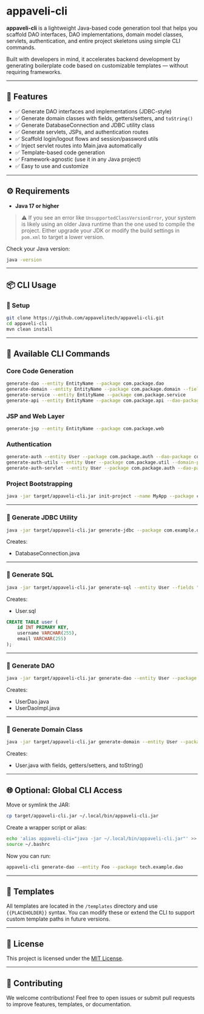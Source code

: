# appaveli-cli

**appaveli-cli** is a lightweight Java-based code generation tool that helps you scaffold DAO interfaces, DAO implementations, domain model classes, servlets, authentication, and entire project skeletons using simple CLI commands.

Built with developers in mind, it accelerates backend development by generating boilerplate code based on customizable templates — without requiring frameworks.

---

## 🚀 Features

- ✅ Generate DAO interfaces and implementations (JDBC-style)
- ✅ Generate domain classes with fields, getters/setters, and `toString()`
- ✅ Generate DatabaseConnection and JDBC utility class
- ✅ Generate servlets, JSPs, and authentication routes
- ✅ Scaffold login/logout flows and session/password utils
- ✅ Inject servlet routes into Main.java automatically
- ✅ Template-based code generation
- ✅ Framework-agnostic (use it in any Java project)
- ✅ Easy to use and customize

---

## ⚙️ Requirements

- **Java 17 or higher**

> ⚠️ If you see an error like `UnsupportedClassVersionError`, your system is likely using an older Java runtime than the one used to compile the project. Either upgrade your JDK or modify the build settings in `pom.xml` to target a lower version.

Check your Java version:

```bash
java -version
```

---

## 📦 CLI Usage

### 🔹 Setup

```bash
git clone https://github.com/appavelitech/appaveli-cli.git
cd appaveli-cli
mvn clean install
```

---

## 🧰 Available CLI Commands

### Core Code Generation

```bash
generate-dao --entity EntityName --package com.package.dao
generate-domain --entity EntityName --package com.package.domain --fields "name:String,email:String"
generate-service --entity EntityName --package com.package.service
generate-api --entity EntityName --package com.package.api --dao-package com.package.dao --domain-package com.package.domain --util-package com.package.util
```

### JSP and Web Layer

```bash
generate-jsp --entity EntityName --package com.package.web
```

### Authentication

```bash
generate-auth --entity User --package com.package.auth --dao-package com.package.dao --domain-package com.package.domain
generate-auth-utils --entity User --package com.package.util --domain-package com.package.domain
generate-auth-servlet --entity User --package com.package.auth --dao-package com.package.dao --domain-package com.package.domain --util-package com.package.util
```

### Project Bootstrapping

```bash
java -jar target/appaveli-cli.jar init-project --name MyApp --package com.package
```

---

### 🔹 Generate JDBC Utility

```bash
java -jar target/appaveli-cli.jar generate-jdbc --package com.example.dao
```

Creates:
* DatabaseConnection.java

---

### 🔹 Generate SQL

```bash
java -jar target/appaveli-cli.jar generate-sql --entity User --fields "id:int,username:String,email:String"
```

Creates:
* User.sql

```sql
CREATE TABLE user (
    id INT PRIMARY KEY,
    username VARCHAR(255),
    email VARCHAR(255)
);
```

---

### 🔹 Generate DAO

```bash
java -jar target/appaveli-cli.jar generate-dao --entity User --package com.example.dao
```

Creates:
* UserDao.java
* UserDaoImpl.java

---

### 🔹 Generate Domain Class

```bash
java -jar target/appaveli-cli.jar generate-domain --entity User --package com.example.domain --fields "id:int,username:String,email:String,active:boolean"
```

Creates:
* User.java with fields, getters/setters, and toString()

---

## 🌐 Optional: Global CLI Access

Move or symlink the JAR:

```bash
cp target/appaveli-cli.jar ~/.local/bin/appaveli-cli.jar
```

Create a wrapper script or alias:

```bash
echo 'alias appaveli-cli="java -jar ~/.local/bin/appaveli-cli.jar"' >> ~/.bashrc
source ~/.bashrc
```

Now you can run:

```bash
appaveli-cli generate-dao --entity Foo --package tech.example.dao
```

---

## 📁 Templates

All templates are located in the `/templates` directory and use `{{PLACEHOLDER}}` syntax. You can modify these or extend the CLI to support custom template paths in future versions.

---

## 📜 License

This project is licensed under the [MIT License](LICENSE).

---

## 🤝 Contributing

We welcome contributions! Feel free to open issues or submit pull requests to improve features, templates, or documentation.
